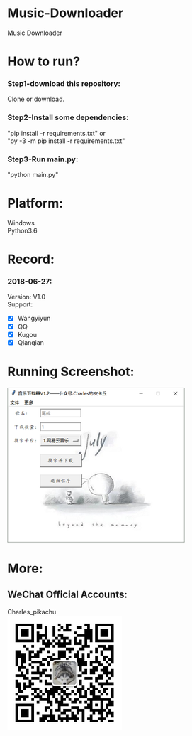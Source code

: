 # Music-Downloader
Music Downloader

# How to run?
### Step1-download this repository:
Clone or download.
### Step2-Install some dependencies:
"pip install -r requirements.txt" or  
"py -3 -m pip install -r requirements.txt"  
### Step3-Run main.py:
"python main.py"

# Platform:
Windows  
Python3.6  

# Record:
### 2018-06-27:
Version: V1.0  
Support: 
- [x] Wangyiyun
- [x] QQ
- [x] Kugou
- [x] Qianqian

# Running Screenshot:
![img](Screenshot.png)

# More:
## WeChat Official Accounts:
Charles_pikachu  
![img](pikachu.jpg)